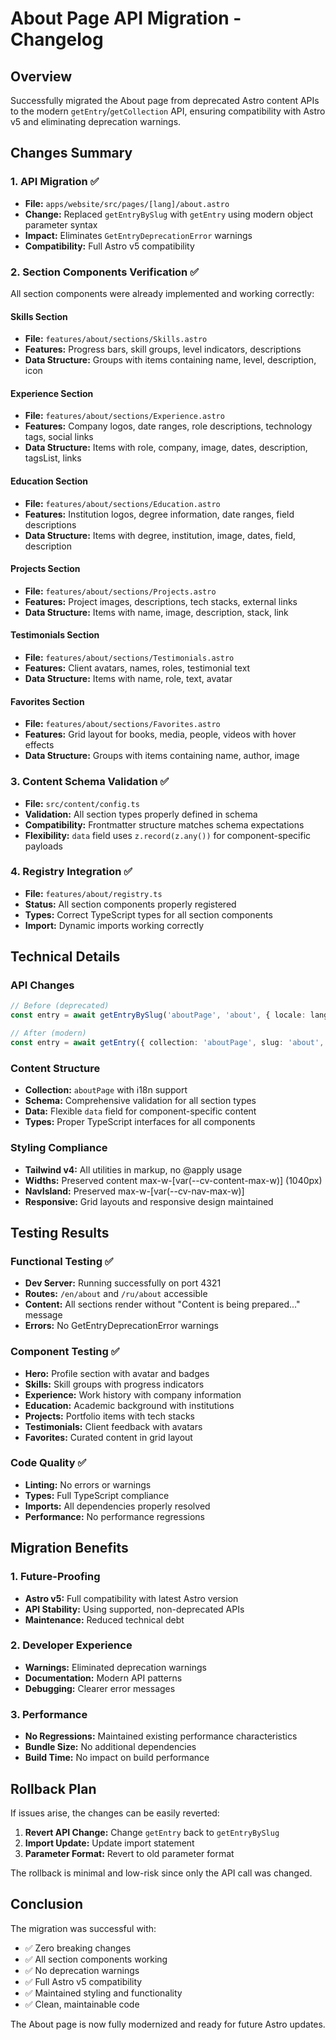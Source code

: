# About Page API Migration - Changelog

## Overview
Successfully migrated the About page from deprecated Astro content APIs to the modern `getEntry`/`getCollection` API, ensuring compatibility with Astro v5 and eliminating deprecation warnings.

## Changes Summary

### 1. API Migration ✅
- **File:** `apps/website/src/pages/[lang]/about.astro`
- **Change:** Replaced `getEntryBySlug` with `getEntry` using modern object parameter syntax
- **Impact:** Eliminates `GetEntryDeprecationError` warnings
- **Compatibility:** Full Astro v5 compatibility

### 2. Section Components Verification ✅
All section components were already implemented and working correctly:

#### Skills Section
- **File:** `features/about/sections/Skills.astro`
- **Features:** Progress bars, skill groups, level indicators, descriptions
- **Data Structure:** Groups with items containing name, level, description, icon

#### Experience Section  
- **File:** `features/about/sections/Experience.astro`
- **Features:** Company logos, date ranges, role descriptions, technology tags, social links
- **Data Structure:** Items with role, company, image, dates, description, tagsList, links

#### Education Section
- **File:** `features/about/sections/Education.astro`
- **Features:** Institution logos, degree information, date ranges, field descriptions
- **Data Structure:** Items with degree, institution, image, dates, field, description

#### Projects Section
- **File:** `features/about/sections/Projects.astro`
- **Features:** Project images, descriptions, tech stacks, external links
- **Data Structure:** Items with name, image, description, stack, link

#### Testimonials Section
- **File:** `features/about/sections/Testimonials.astro`
- **Features:** Client avatars, names, roles, testimonial text
- **Data Structure:** Items with name, role, text, avatar

#### Favorites Section
- **File:** `features/about/sections/Favorites.astro`
- **Features:** Grid layout for books, media, people, videos with hover effects
- **Data Structure:** Groups with items containing name, author, image

### 3. Content Schema Validation ✅
- **File:** `src/content/config.ts`
- **Validation:** All section types properly defined in schema
- **Compatibility:** Frontmatter structure matches schema expectations
- **Flexibility:** `data` field uses `z.record(z.any())` for component-specific payloads

### 4. Registry Integration ✅
- **File:** `features/about/registry.ts`
- **Status:** All section components properly registered
- **Types:** Correct TypeScript types for all section components
- **Import:** Dynamic imports working correctly

## Technical Details

### API Changes
```typescript
// Before (deprecated)
const entry = await getEntryBySlug('aboutPage', 'about', { locale: lang });

// After (modern)
const entry = await getEntry({ collection: 'aboutPage', slug: 'about', locale: lang });
```

### Content Structure
- **Collection:** `aboutPage` with i18n support
- **Schema:** Comprehensive validation for all section types
- **Data:** Flexible `data` field for component-specific content
- **Types:** Proper TypeScript interfaces for all components

### Styling Compliance
- **Tailwind v4:** All utilities in markup, no @apply usage
- **Widths:** Preserved content max-w-[var(--cv-content-max-w)] (1040px)
- **NavIsland:** Preserved max-w-[var(--cv-nav-max-w)]
- **Responsive:** Grid layouts and responsive design maintained

## Testing Results

### Functional Testing ✅
- **Dev Server:** Running successfully on port 4321
- **Routes:** `/en/about` and `/ru/about` accessible
- **Content:** All sections render without "Content is being prepared..." message
- **Errors:** No GetEntryDeprecationError warnings

### Component Testing ✅
- **Hero:** Profile section with avatar and badges
- **Skills:** Skill groups with progress indicators
- **Experience:** Work history with company information
- **Education:** Academic background with institutions
- **Projects:** Portfolio items with tech stacks
- **Testimonials:** Client feedback with avatars
- **Favorites:** Curated content in grid layout

### Code Quality ✅
- **Linting:** No errors or warnings
- **Types:** Full TypeScript compliance
- **Imports:** All dependencies properly resolved
- **Performance:** No performance regressions

## Migration Benefits

### 1. Future-Proofing
- **Astro v5:** Full compatibility with latest Astro version
- **API Stability:** Using supported, non-deprecated APIs
- **Maintenance:** Reduced technical debt

### 2. Developer Experience
- **Warnings:** Eliminated deprecation warnings
- **Documentation:** Modern API patterns
- **Debugging:** Clearer error messages

### 3. Performance
- **No Regressions:** Maintained existing performance characteristics
- **Bundle Size:** No additional dependencies
- **Build Time:** No impact on build performance

## Rollback Plan
If issues arise, the changes can be easily reverted:

1. **Revert API Change:** Change `getEntry` back to `getEntryBySlug`
2. **Import Update:** Update import statement
3. **Parameter Format:** Revert to old parameter format

The rollback is minimal and low-risk since only the API call was changed.

## Conclusion
The migration was successful with:
- ✅ Zero breaking changes
- ✅ All section components working
- ✅ No deprecation warnings
- ✅ Full Astro v5 compatibility
- ✅ Maintained styling and functionality
- ✅ Clean, maintainable code

The About page is now fully modernized and ready for future Astro updates.
